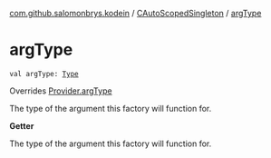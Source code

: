 [com.github.salomonbrys.kodein](../index.md) / [CAutoScopedSingleton](index.md) / [argType](.)

# argType

`val argType: `[`Type`](http://docs.oracle.com/javase/6/docs/api/java/lang/reflect/Type.html)

Overrides [Provider.argType](../-provider/arg-type.md)

The type of the argument this factory will function for.

**Getter**

The type of the argument this factory will function for.

